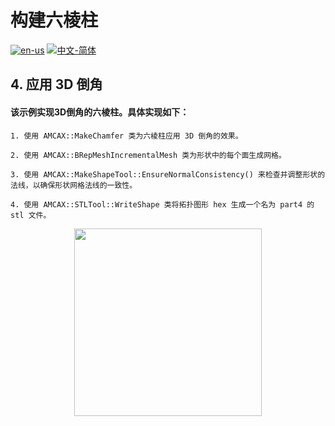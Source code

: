 # 构建六棱柱

[![en-us](https://img.shields.io/badge/en-us-yellow.svg)](./README.md) [![中文-简体](https://img.shields.io/badge/%E4%B8%AD%E6%96%87-%E7%AE%80%E4%BD%93-red.svg)](./README.zh_cn.md)

## 4. 应用 3D 倒角

#### 该示例实现3D倒角的六棱柱。具体实现如下：
	1. 使用 AMCAX::MakeChamfer 类为六棱柱应用 3D 倒角的效果。

	2. 使用 AMCAX::BRepMeshIncrementalMesh 类为形状中的每个面生成网格。

	3. 使用 AMCAX::MakeShapeTool::EnsureNormalConsistency() 来检查并调整形状的法线，以确保形状网格法线的一致性。

	4. 使用 AMCAX::STLTool::WriteShape 类将拓扑图形 hex 生成一个名为 part4 的 stl 文件。

<div align = center><img src="https://s2.loli.net/2024/09/30/eX5FPmIL81prNCY.png" width="300" height="300">

